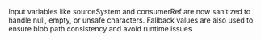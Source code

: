 Input variables like sourceSystem and consumerRef are now sanitized to handle null, empty, or unsafe characters. Fallback values are also used to ensure blob path consistency and avoid runtime issues
